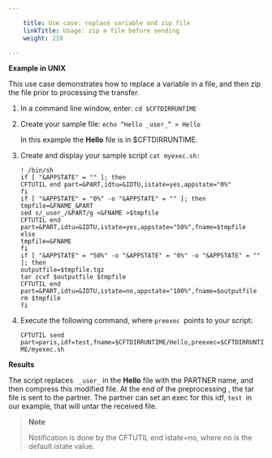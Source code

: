 ```yaml
---

    title: Use case: replace variable and zip file
    linkTitle: Usage: zip a file before sending
    weight: 210

---
```

**Example in UNIX**

This use case demonstrates how to replace a variable in a file, and then zip the file prior to processing the transfer.

1. In a command line window, enter: <span class="code">`cd $CFTDIRRUNTIME`</span>

1. Create your sample file: <span class="code">`echo “Hello _user_” > Hello`</span>

    In this example the <span class="bold_in_para">****Hello**** </span>file is in $CFTDIRRUNTIME.  

1. Create and display your sample script <span class="code">`cat myexec.sh:`</span>
    ```
    ! /bin/sh
    if [ "&APPSTATE" = "" ]; then
    CFTUTIL end part=&PART,idtu=&IDTU,istate=yes,appstate="0%"
    fi
    if [ "&APPSTATE" = "0%" -o "&APPSTATE" = "" ]; then
    tmpfile=&FNAME_&PART
    sed s/_user_/&PART/g <&FNAME >$tmpfile
    CFTUTIL end part=&PART,idtu=&IDTU,istate=yes,appstate="50%",fname=$tmpfile
    else
    tmpfile=&FNAME
    fi
    if [ "&APPSTATE" = "50%" -o "&APPSTATE" = "0%" -o "&APPSTATE" = "" ]; then
    outputfile=$tmpfile.tgz
    tar zcvf $outputfile $tmpfile
    CFTUTIL end part=&PART,idtu=&IDTU,istate=no,appstate="100%",fname=$outputfile
    rm $tmpfile
    fi
    ```

1. Execute the following command, where <span class="code">`preexec `</span>points to your script:

    `CFTUTIL send part=paris,idf=test,fname=$CFTDIRRUNTIME/Hello,preexec=$CFTDIRRUNTIME/myexec.sh`

****Results****

The script replaces <span class="code">` _user_`</span> in the <span class="bold_in_para">****Hello**** </span>file with the PARTNER name, and then compress this modified file. At the end of the preprocessing , the tar file is sent to the partner. The partner can set an exec for this idf, <span class="code">`test `</span>in our example, that will untar the received file.

> **Note**
>
> Notification is done by the CFTUTIL end istate=no, where no is the default istate value.
